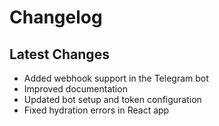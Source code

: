 # Changelog

## Latest Changes

- Added webhook support in the Telegram bot
- Improved documentation
- Updated bot setup and token configuration
- Fixed hydration errors in React app
